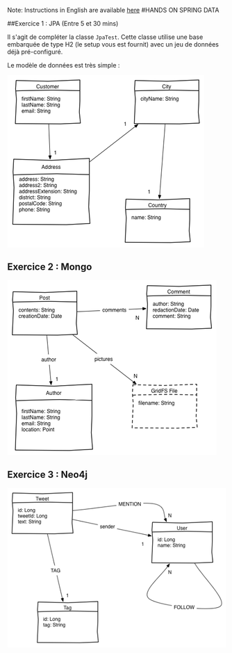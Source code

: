 Note: Instructions in English are available [here](README.md)
#HANDS ON SPRING DATA

##Exercice 1 : JPA (Entre 5 et 30 mins)

Il s'agit de compléter la classe `JpaTest`. Cette classe utilise une base embarquée de type H2 (le setup vous est fournit) avec un jeu de données déjà pré-configuré.

Le modèle de données est très simple :

![Customers Data Model](src/etc/doc/diagram-customers.png)

## Exercice 2 : Mongo
![Blog Data Model](src/etc/doc/diagram-blog.png)

## Exercice 3 : Neo4j
![Tweets Data Model](src/etc/doc/diagram-tweets.png)
